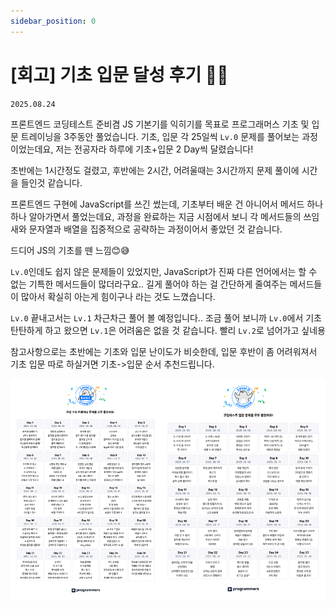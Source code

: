 ```yaml
---
sidebar_position: 0
---
```


# [회고] 기초 입문 달성 후기 🥳🎉


`2025.08.24`

프론트엔드 코딩테스트 준비겸 JS 기본기를 익히기를 목표로 프로그래머스 기초 및 입문 트레이닝을 3주동안 풀었습니다. 기초, 입문 각 25일씩 `Lv.0` 문제를 풀어보는 과정이었는데요, 저는 전공자라 하루에 기초+입문 2 Day씩 달렸습니다!

초반에는 1시간정도 걸렸고, 후반에는 2시간, 어려울때는 3시간까지 문제 풀이에 시간을 들인것 같습니다.

프론트엔드 구현에 JavaScript를 쓰긴 썼는데, 기초부터 배운 건 아니어서 메서드 하나하나 알아가면서 풀었는데요, 과정을 완료하는 지금 시점에서 보니 각 메서드들의 쓰임새와 문자열과 배열을 집중적으로 공략하는 과정이어서 좋았던 것 같습니다.

드디어 JS의 기초를 뗀 느낌😊😅

`Lv.0`인데도 쉽지 않은 문제들이 있었지만, JavaScript가 진짜 다른 언어에서는 할 수 없는 기특한 메서드들이 많더라구요.. 길게 풀어야 하는 걸 간단하게 줄여주는 메서드들이 많아서 확실히 아는게 힘이구나 라는 것도 느꼈습니다.

`Lv.0` 끝내고서는 `Lv.1` 차근차근 풀어 볼 예정입니다.. 조금 풀어 보니까 `Lv.0`에서 기초 탄탄하게 하고 왔으면 `Lv.1`은 어려움은 없을 것 같습니다. 빨리 `Lv.2`로 넘어가고 싶네용

참고사항으로는 초반에는 기초와 입문 난이도가 비슷한데, 입문 후반이 좀 어려워져서 기초 입문 따로 하실거면 기초->입문 순서 추천드립니다.

![프로그래머스 완료 캘린더](../img/programmers-cal.png)



